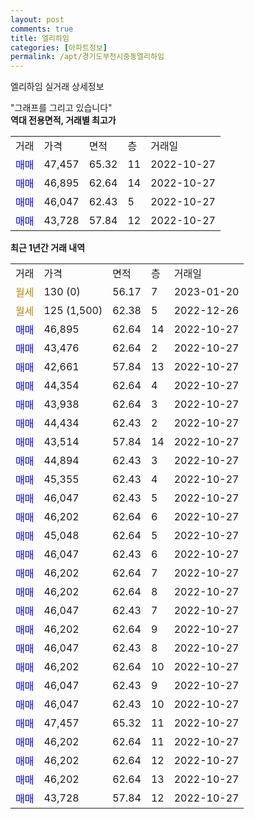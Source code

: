 ```yaml
---
layout: post
comments: true
title: 엘리하임
categories: [아파트정보]
permalink: /apt/경기도부천시중동엘리하임
---
```


엘리하임 실거래 상세정보

<script type="text/javascript">
  google.charts.load('current', {'packages':['line', 'corechart']});
  google.charts.setOnLoadCallback(drawChart);

  function drawChart() {
    var data = new google.visualization.DataTable();
    data.addColumn('date', '거래일');
    data.addColumn('number', "매매");
    data.addColumn('number', "전세");
    data.addColumn('number', "전매");

    data.addRows([[new Date(Date.parse("2023-01-20")), null, null, null], [new Date(Date.parse("2022-12-26")), null, null, null], [new Date(Date.parse("2022-10-27")), 46895, null, null], [new Date(Date.parse("2022-10-27")), 43476, null, null], [new Date(Date.parse("2022-10-27")), 42661, null, null], [new Date(Date.parse("2022-10-27")), 44354, null, null], [new Date(Date.parse("2022-10-27")), 43938, null, null], [new Date(Date.parse("2022-10-27")), 44434, null, null], [new Date(Date.parse("2022-10-27")), 43514, null, null], [new Date(Date.parse("2022-10-27")), 44894, null, null], [new Date(Date.parse("2022-10-27")), 45355, null, null], [new Date(Date.parse("2022-10-27")), 46047, null, null], [new Date(Date.parse("2022-10-27")), 46202, null, null], [new Date(Date.parse("2022-10-27")), 45048, null, null], [new Date(Date.parse("2022-10-27")), 46047, null, null], [new Date(Date.parse("2022-10-27")), 46202, null, null], [new Date(Date.parse("2022-10-27")), 46202, null, null], [new Date(Date.parse("2022-10-27")), 46047, null, null], [new Date(Date.parse("2022-10-27")), 46202, null, null], [new Date(Date.parse("2022-10-27")), 46047, null, null], [new Date(Date.parse("2022-10-27")), 46202, null, null], [new Date(Date.parse("2022-10-27")), 46047, null, null], [new Date(Date.parse("2022-10-27")), 46047, null, null], [new Date(Date.parse("2022-10-27")), 47457, null, null], [new Date(Date.parse("2022-10-27")), 46202, null, null], [new Date(Date.parse("2022-10-27")), 46202, null, null], [new Date(Date.parse("2022-10-27")), 46202, null, null], [new Date(Date.parse("2022-10-27")), 43728, null, null]]);

    var options = {
      hAxis: {
        format: 'yyyy/MM/dd'
      },    
      lineWidth: 0,
      pointsVisible: true,    
      title: '최근 1년간 유형별 실거래가 분포',
      legend: { position: 'bottom' }
    };

    var formatter = new google.visualization.NumberFormat({pattern:'###,###'} );
    formatter.format(data, 1);
    formatter.format(data, 2);
    
    setTimeout(function() {
        var chart = new google.visualization.LineChart(document.getElementById('columnchart_material'));
        chart.draw(data, (options));
        document.getElementById('loading').style.display = 'none';
    }, 200);
  }
</script>


<div id="loading" style="z-index:20; display: block; margin-left: 0px">"그래프를 그리고 있습니다"</div>
<div id="columnchart_material" style="width: 95%; margin-left: 0px; display: block"></div>
<!-- contents start -->
<b>역대 전용면적, 거래별 최고가</b>
<table class="sortable">
    <tr>
      <td>거래</td>
      <td>가격</td>
      <td>면적</td>
      <td>층</td>
      <td>거래일</td>
    </tr>
        <tr>
          <td><a style="color: blue">매매</a></td>
          <td>47,457</td>
          <td>65.32</td>
          <td>11</td>
          <td>2022-10-27</td>
        </tr>            <tr>
          <td><a style="color: blue">매매</a></td>
          <td>46,895</td>
          <td>62.64</td>
          <td>14</td>
          <td>2022-10-27</td>
        </tr>            <tr>
          <td><a style="color: blue">매매</a></td>
          <td>46,047</td>
          <td>62.43</td>
          <td>5</td>
          <td>2022-10-27</td>
        </tr>            <tr>
          <td><a style="color: blue">매매</a></td>
          <td>43,728</td>
          <td>57.84</td>
          <td>12</td>
          <td>2022-10-27</td>
        </tr>        
    
    
</table>

<b>최근 1년간 거래 내역</b>

<table class="sortable">
    <tr>
      <td>거래</td>
      <td>가격</td>
      <td>면적</td>
      <td>층</td>
      <td>거래일</td>
    </tr>
    <tr>
      <td><a style="color: darkgoldenrod">월세</a></td>
      <td>130 (0)</td>
      <td>56.17</td>
      <td>7</td>
      <td>2023-01-20</td>
    </tr>          <tr>
      <td><a style="color: darkgoldenrod">월세</a></td>
      <td>125 (1,500)</td>
      <td>62.38</td>
      <td>5</td>
      <td>2022-12-26</td>
    </tr>          <tr>
      <td><a style="color: blue">매매</a></td>
      <td>46,895</td>
      <td>62.64</td>
      <td>14</td>
      <td>2022-10-27</td>
    </tr>          <tr>
      <td><a style="color: blue">매매</a></td>
      <td>43,476</td>
      <td>62.64</td>
      <td>2</td>
      <td>2022-10-27</td>
    </tr>          <tr>
      <td><a style="color: blue">매매</a></td>
      <td>42,661</td>
      <td>57.84</td>
      <td>13</td>
      <td>2022-10-27</td>
    </tr>          <tr>
      <td><a style="color: blue">매매</a></td>
      <td>44,354</td>
      <td>62.64</td>
      <td>4</td>
      <td>2022-10-27</td>
    </tr>          <tr>
      <td><a style="color: blue">매매</a></td>
      <td>43,938</td>
      <td>62.64</td>
      <td>3</td>
      <td>2022-10-27</td>
    </tr>          <tr>
      <td><a style="color: blue">매매</a></td>
      <td>44,434</td>
      <td>62.43</td>
      <td>2</td>
      <td>2022-10-27</td>
    </tr>          <tr>
      <td><a style="color: blue">매매</a></td>
      <td>43,514</td>
      <td>57.84</td>
      <td>14</td>
      <td>2022-10-27</td>
    </tr>          <tr>
      <td><a style="color: blue">매매</a></td>
      <td>44,894</td>
      <td>62.43</td>
      <td>3</td>
      <td>2022-10-27</td>
    </tr>          <tr>
      <td><a style="color: blue">매매</a></td>
      <td>45,355</td>
      <td>62.43</td>
      <td>4</td>
      <td>2022-10-27</td>
    </tr>          <tr>
      <td><a style="color: blue">매매</a></td>
      <td>46,047</td>
      <td>62.43</td>
      <td>5</td>
      <td>2022-10-27</td>
    </tr>          <tr>
      <td><a style="color: blue">매매</a></td>
      <td>46,202</td>
      <td>62.64</td>
      <td>6</td>
      <td>2022-10-27</td>
    </tr>          <tr>
      <td><a style="color: blue">매매</a></td>
      <td>45,048</td>
      <td>62.64</td>
      <td>5</td>
      <td>2022-10-27</td>
    </tr>          <tr>
      <td><a style="color: blue">매매</a></td>
      <td>46,047</td>
      <td>62.43</td>
      <td>6</td>
      <td>2022-10-27</td>
    </tr>          <tr>
      <td><a style="color: blue">매매</a></td>
      <td>46,202</td>
      <td>62.64</td>
      <td>7</td>
      <td>2022-10-27</td>
    </tr>          <tr>
      <td><a style="color: blue">매매</a></td>
      <td>46,202</td>
      <td>62.64</td>
      <td>8</td>
      <td>2022-10-27</td>
    </tr>          <tr>
      <td><a style="color: blue">매매</a></td>
      <td>46,047</td>
      <td>62.43</td>
      <td>7</td>
      <td>2022-10-27</td>
    </tr>          <tr>
      <td><a style="color: blue">매매</a></td>
      <td>46,202</td>
      <td>62.64</td>
      <td>9</td>
      <td>2022-10-27</td>
    </tr>          <tr>
      <td><a style="color: blue">매매</a></td>
      <td>46,047</td>
      <td>62.43</td>
      <td>8</td>
      <td>2022-10-27</td>
    </tr>          <tr>
      <td><a style="color: blue">매매</a></td>
      <td>46,202</td>
      <td>62.64</td>
      <td>10</td>
      <td>2022-10-27</td>
    </tr>          <tr>
      <td><a style="color: blue">매매</a></td>
      <td>46,047</td>
      <td>62.43</td>
      <td>9</td>
      <td>2022-10-27</td>
    </tr>          <tr>
      <td><a style="color: blue">매매</a></td>
      <td>46,047</td>
      <td>62.43</td>
      <td>10</td>
      <td>2022-10-27</td>
    </tr>          <tr>
      <td><a style="color: blue">매매</a></td>
      <td>47,457</td>
      <td>65.32</td>
      <td>11</td>
      <td>2022-10-27</td>
    </tr>          <tr>
      <td><a style="color: blue">매매</a></td>
      <td>46,202</td>
      <td>62.64</td>
      <td>11</td>
      <td>2022-10-27</td>
    </tr>          <tr>
      <td><a style="color: blue">매매</a></td>
      <td>46,202</td>
      <td>62.64</td>
      <td>12</td>
      <td>2022-10-27</td>
    </tr>          <tr>
      <td><a style="color: blue">매매</a></td>
      <td>46,202</td>
      <td>62.64</td>
      <td>13</td>
      <td>2022-10-27</td>
    </tr>          <tr>
      <td><a style="color: blue">매매</a></td>
      <td>43,728</td>
      <td>57.84</td>
      <td>12</td>
      <td>2022-10-27</td>
    </tr>      </table>
<!-- contents end -->    


